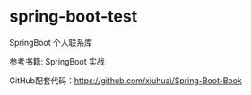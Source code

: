 # spring-boot-test
SpringBoot 个人联系库

参考书籍: SpringBoot 实战

GitHub配套代码：https://github.com/xiuhuai/Spring-Boot-Book
